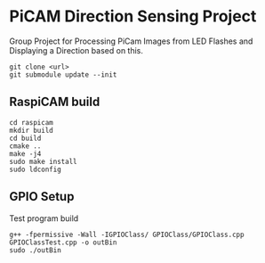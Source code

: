 # PiCAM Direction Sensing Project

Group Project for Processing PiCam Images from LED Flashes and Displaying a Direction based on this.

```
git clone <url>
git submodule update --init
```

## RaspiCAM build

```
cd raspicam
mkdir build
cd build
cmake ..
make -j4
sudo make install
sudo ldconfig
```

## GPIO Setup

Test program build

```
g++ -fpermissive -Wall -IGPIOClass/ GPIOClass/GPIOClass.cpp GPIOClassTest.cpp -o outBin
sudo ./outBin
```




